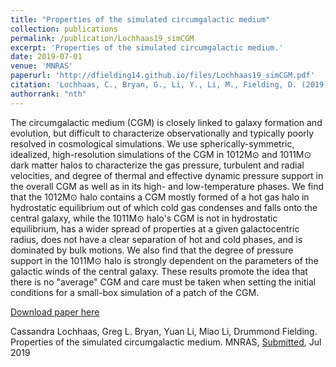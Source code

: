 ```yaml
---
title: "Properties of the simulated circumgalactic medium"
collection: publications
permalink: /publication/Lochhaas19_simCGM
excerpt: 'Properties of the simulated circumgalactic medium.'
date: 2019-07-01
venue: 'MNRAS'
paperurl: 'http://dfielding14.github.io/files/Lochhaas19_simCGM.pdf'
citation: 'Lochhaas, C., Bryan, G., Li, Y., Li, M., Fielding, D. (2019). &quot;Properties of the simulated circumgalactic medium.&quot; <i>MNRAS Submitted</i>.'
authorrank: "nth"
---
```

The circumgalactic medium (CGM) is closely linked to galaxy formation and evolution, but difficult to characterize observationally and typically poorly resolved in cosmological simulations. We use spherically-symmetric, idealized, high-resolution simulations of the CGM in  1012M⊙  and  1011M⊙  dark matter halos to characterize the gas pressure, turbulent and radial velocities, and degree of thermal and effective dynamic pressure support in the overall CGM as well as in its high- and low-temperature phases. We find that the  1012M⊙  halo contains a CGM mostly formed of a hot gas halo in hydrostatic equilibrium out of which cold gas condenses and falls onto the central galaxy, while the  1011M⊙  halo's CGM is not in hydrostatic equilibrium, has a wider spread of properties at a given galactocentric radius, does not have a clear separation of hot and cold phases, and is dominated by bulk motions. We also find that the degree of pressure support in the  1011M⊙  halo is strongly dependent on the parameters of the galactic winds of the central galaxy. These results promote the idea that there is no "average" CGM and care must be taken when setting the initial conditions for a small-box simulation of a patch of the CGM.


[Download paper here](http://dfielding14.github.io/files/Lochhaas19_simCGM.pdf)

Cassandra Lochhaas, Greg L. Bryan, Yuan Li, Miao Li, Drummond Fielding. Properties of the simulated circumgalactic medium. MNRAS, [Submitted](https://arxiv.org/abs/1908.0002), Jul 2019
